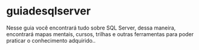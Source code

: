 # guiadesqlserver
Nesse guia você encontrará tudo sobre SQL Server, dessa maneira, encontrará mapas mentais, cursos, trilhas e outras ferramentas para poder praticar o conhecimento adquirido..

